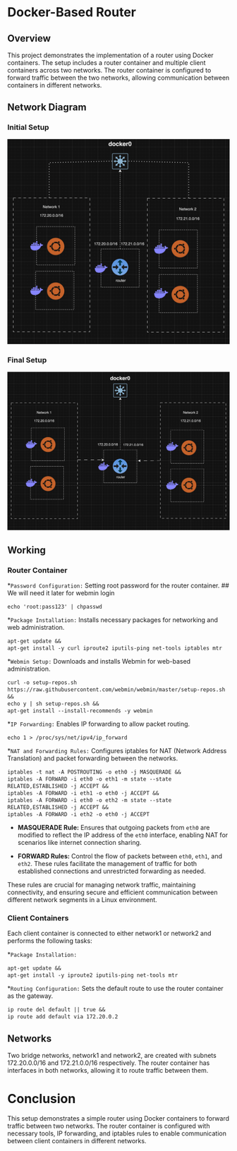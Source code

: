 # Docker-Based Router 

## Overview

This project demonstrates the implementation of a router using Docker containers. The setup includes a router container and multiple client containers across two networks. The router container is configured to forward traffic between the two networks, allowing communication between containers in different networks.


## Network Diagram
### Initial Setup
![Network Diagram](is.png)
### Final Setup
![Network Diagram](fs.png)
## Working
### Router Container
*`Password Configuration:` Setting root password for the router container. ## We will need it later for webmin login
```
echo 'root:pass123' | chpasswd
```
*`Package Installation:` Installs necessary packages for networking and web administration.
```
apt-get update &&
apt-get install -y curl iproute2 iputils-ping net-tools iptables mtr
```
*`Webmin Setup:` Downloads and installs Webmin for web-based administration.
```
curl -o setup-repos.sh https://raw.githubusercontent.com/webmin/webmin/master/setup-repos.sh &&
echo y | sh setup-repos.sh &&
apt-get install --install-recommends -y webmin
```
*`IP Forwarding:` Enables IP forwarding to allow packet routing.
```
echo 1 > /proc/sys/net/ipv4/ip_forward
```
*`NAT and Forwarding Rules:` Configures iptables for NAT (Network Address Translation) and packet forwarding between the networks.
```
iptables -t nat -A POSTROUTING -o eth0 -j MASQUERADE &&
iptables -A FORWARD -i eth0 -o eth1 -m state --state RELATED,ESTABLISHED -j ACCEPT &&
iptables -A FORWARD -i eth1 -o eth0 -j ACCEPT &&
iptables -A FORWARD -i eth0 -o eth2 -m state --state RELATED,ESTABLISHED -j ACCEPT &&
iptables -A FORWARD -i eth2 -o eth0 -j ACCEPT
```

- **MASQUERADE Rule:** Ensures that outgoing packets from `eth0` are modified to reflect the IP address of the `eth0` interface, enabling NAT for scenarios like internet connection sharing.

- **FORWARD Rules:** Control the flow of packets between `eth0`, `eth1`, and `eth2`. These rules facilitate the management of traffic for both established connections and unrestricted forwarding as needed.

These rules are crucial for managing network traffic, maintaining connectivity, and ensuring secure and efficient communication between different network segments in a Linux environment.




### Client Containers
Each client container is connected to either network1 or network2 and performs the following tasks:

*`Package Installation:`
```
apt-get update &&
apt-get install -y iproute2 iputils-ping net-tools mtr
```
*`Routing Configuration:` Sets the default route to use the router container as the gateway.
```
ip route del default || true &&
ip route add default via 172.20.0.2
```
## Networks
Two bridge networks, network1 and network2, are created with subnets 172.20.0.0/16 and 172.21.0.0/16 respectively. The router container has interfaces in both networks, allowing it to route traffic between them.

# Conclusion 
This setup demonstrates a simple router using Docker containers to forward traffic between two networks. The router container is configured with necessary tools, IP forwarding, and iptables rules to enable communication between client containers in different networks.